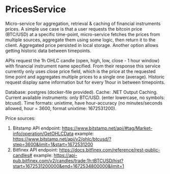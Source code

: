 # PricesService

Micro-service for aggregation, retrieval & caching of financial instruments prices.
A simple use case is that a user requests the bitcoin price (BTC/USD) at a specific time-point, micro-service fetches the prices from multiple sources, aggregate them using some logic, then return it to the client. Aggregated price persisted in local storage.
Another option allows getting historic data between timepoints.

APIs request the 1h OHLC candle (open, high, low, close - 1 hour window) with financial instrument name specified.
From their response this service currently only uses close price field, which is the price at the requested time point and aggregates multiple prices to a single one (average).
Historic request display same information but for every 1hour in between timepoints.

Database: postgres (docker-file provided).
Cache: .NET Output Caching.
Current available instruments: only BTC/USD. (enter lowercase, no symbols: btcusd).
Time formats: unixtime, have hour-accuracy (no minutes/seconds allowed, hour = 3600, format unixtime: 1672531200).

Price sources:
1. Bitstamp API endpoint: https://www.bitstamp.net/api/#tag/Market-info/operation/GetOHLCData
example: https://www.bitstamp.net/api/v2/ohlc/btcusd/?step=3600&limit=1&start=1672531200
2. Bitfinex API endpoint: https://docs.bitfinex.com/reference/rest-public-candles#
example: https://api-pub.bitfinex.com/v2/candles/trade:1h:tBTCUSD/hist?start=1672531200000&end=1672534800000&limit=1
